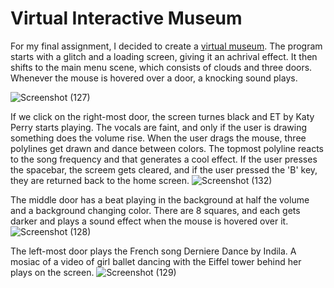 # Virtual Interactive Museum

For my final assignment, I decided to create a [virtual museum](https://youtu.be/nmv4-_SnzEo). The program starts with a glitch and a loading screen, giving it an achrival effect. It then shifts to the main menu scene, which consists of clouds and three doors. Whenever the mouse is hovered over a door, a knocking sound plays.

![Screenshot (127)](https://user-images.githubusercontent.com/38201407/116863508-77db0600-ac17-11eb-9b98-316364ac6c8f.png)

If we click on the right-most door, the screen turnes black and ET by Katy Perry starts playing. The vocals are faint, and only if the user is drawing something does the volume rise. When the user drags the mouse, three polylines get drawn and dance between colors. The topmost polyline reacts to the song frequency and that generates a cool effect. If the user presses the spacebar, the screem gets cleared, and if the user pressed the 'B' key, they are returned back to the home screen.
![Screenshot (132)](https://user-images.githubusercontent.com/38201407/116864054-4a428c80-ac18-11eb-9f09-c7801e22e35d.png)

The middle door has a beat playing in the background at half the volume and a background changing color. There are 8 squares, and each gets darker and plays a sound effect when the mouse is hovered over it.
![Screenshot (128)](https://user-images.githubusercontent.com/38201407/116863526-7c9fba00-ac17-11eb-869c-092029ffdc8e.png)

The left-most door plays the French song Derniere Dance by Indila. A mosiac of a video of girl ballet dancing with the Eiffel tower behind her plays on the screen.
![Screenshot (129)](https://user-images.githubusercontent.com/38201407/116863562-8cb79980-ac17-11eb-9ad4-7d12b26a5a61.png)

